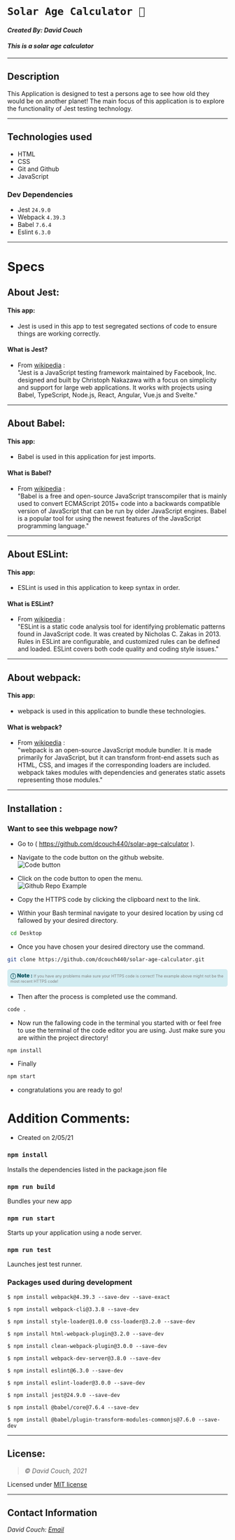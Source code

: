 # `Solar Age Calculator 🌝`
#### *Created By: David Couch*

#### *This is a solar age calculator*

* * *

## Description  
This Application is designed to test a persons age to see how old they would be on another planet! The main focus of this application is to explore the functionality of Jest testing technology.

* * *

## Technologies used
* HTML
* CSS
* Git and Github
* JavaScript
### Dev Dependencies
* Jest ```24.9.0```
* Webpack ```4.39.3```
* Babel ```7.6.4```
* Eslint ```6.3.0```

* * *
# Specs

## About Jest:
  #### This app:
  *  Jest is used in this app to test segregated sections of code to ensure things are working correctly.
  #### What is Jest?
  *  From [wikipedia]( https://en.wikipedia.org/wiki/Jest_(JavaScript_framework) ) : \
    "Jest is a JavaScript testing framework maintained by Facebook, Inc. designed and built by Christoph Nakazawa with a focus on simplicity and support for large web applications. It works with projects using Babel, TypeScript, Node.js, React, Angular, Vue.js and Svelte."
***
## About Babel:
  #### This app:
  *  Babel is used in this application for jest imports.
  #### What is Babel?
  *  From [wikipedia]( https://en.wikipedia.org/wiki/Babel_(transcompiler) ) : \
    "Babel is a free and open-source JavaScript transcompiler that is mainly used to convert ECMAScript 2015+ code into a backwards compatible version of JavaScript that can be run by older JavaScript engines. Babel is a popular tool for using the newest features of the JavaScript programming language."
***
## About ESLint:
  #### This app:
  *    ESLint is used in this application to keep syntax in order.
  #### What is ESLint?
  *  From [wikipedia]( https://en.wikipedia.org/wiki/ESLint ) : \
    "ESLint is a static code analysis tool for identifying problematic patterns found in JavaScript code. It was created by Nicholas C. Zakas in 2013. Rules in ESLint are configurable, and customized rules can be defined and loaded. ESLint covers both code quality and coding style issues."
***
## About webpack:
  #### This app:
  * webpack is used in this application to bundle these technologies.
  #### What is webpack?
  *  From [wikipedia]( https://en.wikipedia.org/wiki/Webpack ) : \
    "webpack is an open-source JavaScript module bundler. It is made primarily for JavaScript, but it can transform front-end assets such as HTML, CSS, and images if the corresponding loaders are included. webpack takes modules with dependencies and generates static assets representing those modules."
***

## Installation : 
### Want to see this webpage now?

* Go to ( https://github.com/dcouch440/solar-age-calculator ).

*  Navigate to the code button on the github website.\
![Code button](/img/README/code.PNG)

* Click on the code button to open the menu.\
![Github Repo Example](/img/README/HTTPS.png)

- Copy the HTTPS code by clicking the clipboard next to the link.

- Within your Bash terminal navigate to your desired location by using cd fallowed by your desired directory.

```bash
 cd Desktop
``` 

- Once you have chosen your desired directory use the command.

```bash 
git clone https://github.com/dcouch440/solar-age-calculator.git
```

<div 
  style="
    background-color: #d1ecf1; 
    color: grey; padding: 6px; 
    font-size: 9px; 
    border-radius: 5px; 
    border: 1px solid #d4ecf1; 
    margin-bottom: 12px"
> 
  <span 
    style="
      font-size: 12px; 
      font-weight: 600; 
      color: #0c5460;"
  >
    ⓘ
  </span>
  <span 
    style="
      font-size: 12px; 
      font-weight: 900; 
      color: #0c5460;
      margin-bottom: 24px"
  >
    Note : 
  </span> 
  If you have any problems make sure your HTTPS code is correct! The example above might not be the most recent HTTPS code!
</div>

* Then after the process is completed use the command.

``` bash
code .
```

* Now run the fallowing code in the terminal you started with or feel free to use the terminal of the code editor you are using. Just make sure you are within the project directory! 

```bash
npm install
```
* Finally
```bash
npm start
```

* congratulations you are ready to go!

# Addition Comments:
* Created on 2/05/21

### `npm install`
Installs the dependencies listed in the package.json file

### `npm run build`
Bundles your new app

### `npm run start`
Starts up your application using a node server.

### `npm run test`
Launches jest test runner.

### Packages used during development
```node
$ npm install webpack@4.39.3 --save-dev --save-exact

$ npm install webpack-cli@3.3.8 --save-dev

$ npm install style-loader@1.0.0 css-loader@3.2.0 --save-dev

$ npm install html-webpack-plugin@3.2.0 --save-dev

$ npm install clean-webpack-plugin@3.0.0 --save-dev

$ npm install webpack-dev-server@3.8.0 --save-dev

$ npm install eslint@6.3.0 --save-dev

$ npm install eslint-loader@3.0.0 --save-dev

$ npm install jest@24.9.0 --save-dev

$ npm install @babel/core@7.6.4 --save-dev

$ npm install @babel/plugin-transform-modules-commonjs@7.6.0 --save-dev
```
* * *

## License:
> *&copy; David Couch, 2021*

Licensed under [MIT license](https://mit-license.org/)

* * *

## Contact Information
_David Couch: [Email](dcouch440@gmail.com)_

